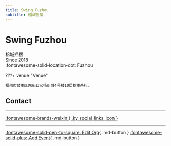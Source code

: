 ```yaml
---
title: Swing Fuzhou
subtitle: 榕城摇摆
---
```


# Swing Fuzhou

榕城摇摆  
Since 2018  
:fontawesome-solid-location-dot: Fuzhou  


???+ venue "Venue"

    福州市鼓楼区东街口宏扬新城4号楼10层拾楼茶社。  

## Contact


---

 [:fontawesome-brands-weixin:{ .ky_social_links_icon }](# "榕城摇摆 SwingFuzhou")

---

[:fontawesome-solid-pen-to-square: Edit Org](https://github.com/swingdance/orgs/issues/new?assignees=&labels=update+org&projects=&template=03-update_entity.yml&title=Update%20Org%3A%20zh_CN%20%E2%80%A2%20Swing%20Fuzhou&region=zh_CN&id=swing-fu-zhou&name=Swing%20Fuzhou){ .md-button } [:fontawesome-solid-plus: Add Event](https://github.com/swingdance/events/issues/new?assignees=&labels=add+event&projects=&template=02-add_entity.yml&title=Add%20Event%3A%20zh_CN%20%E2%80%A2%20%3CName%3E&region=zh_CN&province=Fujian&city=Fuzhou&org_id=swing-fu-zhou){ .md-button }

